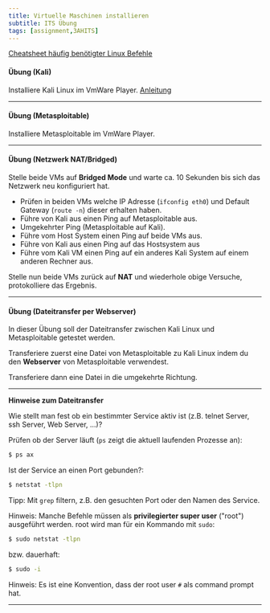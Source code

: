 ```yaml
---
title: Virtuelle Maschinen installieren
subtitle: ITS Übung
tags: [assignment,3AHITS]
---
```


[Cheatsheet häufig benötigter Linux Befehle](../../Linux/cheatsheet)



#### Übung (Kali)

Installiere Kali Linux im VmWare Player. [Anleitung](../lib/install_vmware_kali)



---

#### Übung (Metasploitable)

Installiere Metasploitable im VmWare Player.



---

#### Übung (Netzwerk NAT/Bridged)

Stelle beide VMs auf **Bridged Mode** und warte ca. 10 Sekunden bis sich das Netzwerk neu konfiguriert hat.

- Prüfen in beiden VMs welche IP Adresse (`ifconfig eth0`) und Default Gateway (`route -n`) dieser erhalten haben.
- Führe von Kali aus einen Ping auf Metasploitable aus.
- Umgekehrter Ping (Metasploitable auf Kali).
- Führe vom Host System einen Ping auf beide VMs aus.
- Führe von Kali aus einen Ping auf das Hostsystem aus
- Führe vom Kali VM einen Ping auf ein anderes Kali System auf einem anderen Rechner aus.

Stelle nun beide VMs zurück auf **NAT** und wiederhole obige Versuche, protokolliere das Ergebnis.



---

#### Übung (Dateitransfer per Webserver)

In dieser Übung soll der Dateitransfer zwischen Kali Linux und Metasploitable getestet werden.

Transferiere zuerst eine Datei von Metasploitable zu Kali Linux indem du den **Webserver** von Metasploitable verwendest.

Transferiere dann eine Datei in die umgekehrte Richtung.

---

**Hinweise zum Dateitransfer**

Wie stellt man fest ob ein bestimmter Service aktiv ist (z.B. telnet Server, ssh Server, Web Server, ...)?

Prüfen ob der Server läuft (`ps` zeigt die aktuell laufenden Prozesse an):

```bash
$ ps ax
```

Ist der Service an einen Port gebunden?:

```bash
$ netstat -tlpn
```

Tipp: Mit `grep` filtern, z.B. den gesuchten Port oder den Namen des Service.

Hinweis: Manche Befehle müssen als **privilegierter super user** ("root") ausgeführt werden. root wird man für ein Kommando mit `sudo`:

```sh
$ sudo netstat -tlpn
```

bzw. dauerhaft:

```sh
$ sudo -i
```

Hinweis: Es ist eine Konvention, dass der root user `#` als command prompt hat.

---

